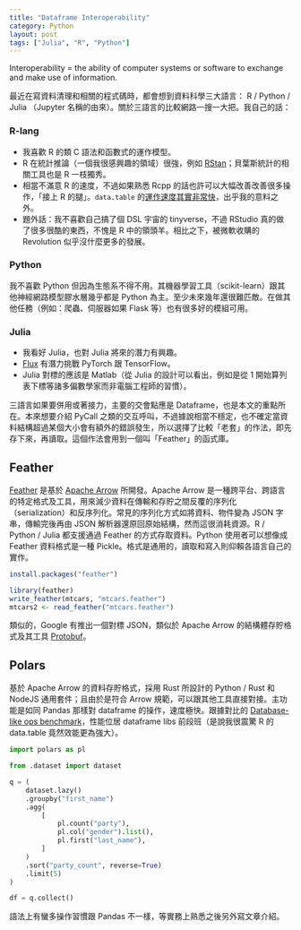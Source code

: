 ```yaml
---
title: "Dataframe Interoperability"
category: Python
layout: post
tags: ["Julia", "R", "Python"]
---
```


Interoperability = the ability of computer systems or software to exchange and make use of information.

最近在寫資料清理和相關的程式碼時，都會想到資料科學三大語言： R / Python / Julia （Jupyter 名稱的由來）。關於三語言的比較網路一搜一大把。我自己的話：

### R-lang

- 我喜歡 R 的類 C 語法和函數式的運作模型。
- R 在統計推論（一個我很感興趣的領域）很強，例如 [RStan](https://mc-stan.org/users/interfaces/rstan)；貝葉斯統計的相關工具也是 R 一枝獨秀。
- 相當不滿意 R 的速度，不過如果熟悉 Rcpp 的話也許可以大幅改善改善很多操作，「接上 R 的腿」。`data.table` 的[運作速度其實非常快](https://h2oai.github.io/db-benchmark)，出乎我的意料之外。
- 題外話：我不喜歡自己搞了個 DSL 宇宙的 tinyverse，不過 RStudio 真的做了很多很酷的東西，不愧是 R 中的領頭羊。相比之下，被微軟收購的 Revolution 似乎沒什麼更多的發展。

### Python

我不喜歡 Python 但因為生態系不得不用。其機器學習工具（scikit-learn）跟其他神經網路模型膠水層幾乎都是 Python 為主。至少未來幾年還很難匹敵。在做其他任務（例如：爬蟲、伺服器如果 Flask 等）也有很多好的模組可用。

### Julia

- 我看好 Julia，也對 Julia 將來的潛力有興趣。
- [Flux](https://fluxml.ai/Flux.jl/stable/) 有潛力挑戰 PyTorch 跟 TensorFlow。
- Julia 對標的應該是 Matlab（從 Julia 的設計可以看出，例如是從 1 開始算列表下標等諸多偏數學家而非電腦工程師的習慣）。

三語言如果要併用或著接力，主要的交會點應是 Dataframe，也是本文的重點所在。本來想要介紹 PyCall 之類的交互呼叫，不過據說相當不穩定，也不確定當資料結構超過某個大小會有額外的錯誤發生，所以選擇了比較「老套」的作法，即先存下來，再讀取。這個作法會用到一個叫「Feather」的函式庫。

## Feather

[Feather](https://github.com/wesm/feather) 是基於 [Apache Arrow](https://arrow.apache.org) 所開發。Apache Arrow 是一種跨平台、跨語言的特定格式及工具，用來減少資料在傳輸和存貯之間反覆的序列化（serialization）和反序列化。常見的序列化方式如將資料、物件變為 JSON 字串，傳輸完後再由 JSON 解析器還原回原始結構，然而這很消耗資源。R / Python / Julia 都支援通過 Feather 的方式存取資料。Python 使用者可以想像成 Feather 資料格式是一種 Pickle。格式是通用的，讀取和寫入則仰賴各語言自己的實作。

```R
install.packages("feather")

library(feather)
write_feather(mtcars, "mtcars.feather")
mtcars2 <- read_feather("mtcars.feather")
```

類似的，Google 有推出一個對標 JSON，類似於 Apache Arrow 的結構體存貯格式及其工具 [Protobuf](https://yami.io/protobuf/)。

## Polars

基於 Apache Arrow 的資料存貯格式，採用 Rust 所設計的 Python / Rust 和 NodeJS 通用套件；且由於是符合 Arrow 規範，可以跟其他工具直接對接。主功能是如同 Pandas 那樣對 dataframe 的操作，速度極快。跟據對比的 [Database-like ops benchmark](https://h2oai.github.io/db-benchmark/)，性能位居 dataframe libs 前段班（是說我很震驚 R 的 data.table 竟然效能更為強大）。

```Python
import polars as pl

from .dataset import dataset

q = (
    dataset.lazy()
    .groupby("first_name")
    .agg(
        [
            pl.count("party"),
            pl.col("gender").list(),
            pl.first("last_name"),
        ]
    )
    .sort("party_count", reverse=True)
    .limit(5)
)

df = q.collect()
```

語法上有蠻多操作習慣跟 Pandas 不一樣，等實務上熟悉之後另外寫文章介紹。
